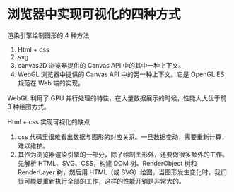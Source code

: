 # 浏览器中实现可视化的四种方式

渲染引擎绘制图形的 4 种方法
1. Html + css
2. svg
3. canvas2D 浏览器提供的 Canvas API 中的其中一种上下文。
4. WebGL 浏览器中提供的 Canvas API 中的另一种上下文。它是 OpenGL ES 规范在 Web 端的实现。

WebGL 利用了 GPU 并行处理的特性，在大量数据展示的时候，性能大大优于前 3 种绘图方式。

Html + css 实现可视化的缺点

1. css 代码里很难看出数据与图形的对应关系。一旦数据变动，需要重新计算，难以维护。
2. 其作为浏览器渲染引擎的一部分，除了绘制图形外，还要做很多额外的工作。先解析 HTML、SVG、CSS，构建 DOM 树、RenderObject 树和 RenderLayer 树，然后用 HTML（或 SVG）绘图。当图形发生变化时，我们很可能要重新执行全部的工作，这样的性能开销是非常大的。

